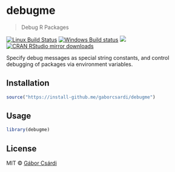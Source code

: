 


# debugme

> Debug R Packages

[![Linux Build Status](https://travis-ci.org/gaborcsardi/debugme.svg?branch=master)](https://travis-ci.org/gaborcsardi/debugme)
[![Windows Build status](https://ci.appveyor.com/api/projects/status/github/gaborcsardi/debugme?svg=true)](https://ci.appveyor.com/project/gaborcsardi/debugme)
[![](http://www.r-pkg.org/badges/version/debugme)](http://www.r-pkg.org/pkg/debugme)
[![CRAN RStudio mirror downloads](http://cranlogs.r-pkg.org/badges/debugme)](http://www.r-pkg.org/pkg/debugme)


Specify debug messages as special string constants, and control debugging of
packages via environment variables.

## Installation


```r
source("https://install-github.me/gaborcsardi/debugme")
```

## Usage


```r
library(debugme)
```

## License

MIT © [Gábor Csárdi](https://github.com/gaborcsardi)
